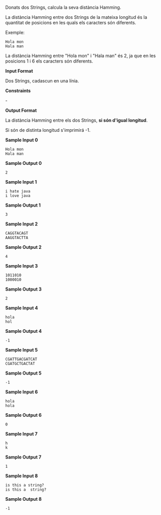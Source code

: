 Donats dos Strings, calcula la seva distància Hamming.

La distància Hamming entre dos Strings de la mateixa longitud és la
quantitat de posicions en les quals els caracters són diferents.

Exemple:

    Hola mon
    Hala man

La distància Hamming entre "Hola mon" i "Hala man" és 2, ja que en les
posicions 1 i 6 els caracters són diferents.

**Input Format**

Dos Strings, cadascun en una línia.

**Constraints**

\-

**Output Format**

La distància Hamming entre els dos Strings, **si són d'igual longitud**.

Si són de distinta longitud s'imprimirá -1.

**Sample Input 0**

    Hola mon
    Hala man

**Sample Output 0**

``` 
2
```

**Sample Input 1**

    i hate java
    i love java

**Sample Output 1**

``` 
3
```

**Sample Input 2**

    CAGGTACAGT
    AAGGTACTTA

**Sample Output 2**

``` 
4
```

**Sample Input 3**

    1011010
    1000010

**Sample Output 3**

``` 
2
```

**Sample Input 4**

    hola
    hol

**Sample Output 4**

``` 
-1
```

**Sample Input 5**

    CGATTGACGATCAT
    CGATGCTGACTAT

**Sample Output 5**

``` 
-1
```

**Sample Input 6**

    hola
    hola

**Sample Output 6**

``` 
0
```

**Sample Input 7**

    h
    k

**Sample Output 7**

``` 
1
```

**Sample Input 8**

    is this a string?
    is this a  string?

**Sample Output 8**

``` 
-1
```
